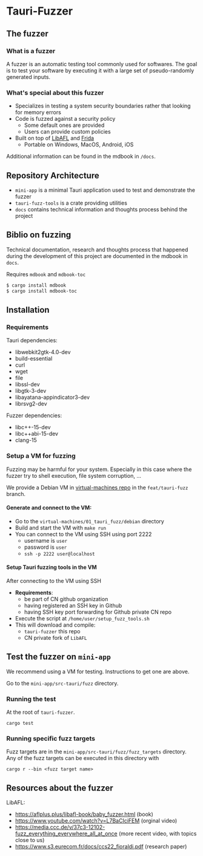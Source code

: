 # Tauri-Fuzzer

## The fuzzer

### What is a fuzzer

A fuzzer is an automatic testing tool commonly used for softwares.
The goal is to test your software by executing it with a large set of pseudo-randomly generated inputs.

### What's special about this fuzzer

- Specializes in testing a system security boundaries rather that looking for memory errors
- Code is fuzzed against a security policy
    - Some default ones are provided
    - Users can provide custom policies
- Built on top of [LibAFL](https://github.com/AFLplusplus/LibAFL) and [Frida](https://frida.re/)
    - Portable on Windows, MacOS, Android, iOS

Additional information can be found in the mdbook in `/docs`.

## Repository Architecture

- `mini-app` is a minimal Tauri application used to test and demonstrate the fuzzer
- `tauri-fuzz-tools` is a crate providing utilities
- `docs` contains technical information and thoughts process behind the project

## Biblio on fuzzing

Technical documentation, research and thoughts process that happened during the development of this project are documented in the mdbook in `docs`.

Requires `mdbook` and `mdbook-toc`

```bash
$ cargo install mdbook
$ cargo install mdbook-toc
```

## Installation

### Requirements

Tauri dependencies:
- libwebkit2gtk-4.0-dev
- build-essential
- curl
- wget
- file
- libssl-dev
- libgtk-3-dev
- libayatana-appindicator3-dev
- librsvg2-dev

Fuzzer dependencies:
- libc++-15-dev
- libc++abi-15-dev
- clang-15


### Setup a VM for fuzzing

Fuzzing may be harmful for your system.
Especially in this case where the fuzzer try to shell execution, file system corruption, ...

We provide a Debian VM in [virtual-machines repo](https://github.com/crabnebula-dev/virtual-machines) in the `feat/tauri-fuzz` branch.

#### Generate and connect to the VM:
- Go to the `virtual-machines/01_tauri_fuzz/debian` directory
- Build and start the VM with `make run`
- You can connect to the VM using SSH using port 2222
    - username is `user`
    - password is `user`
    - `ssh -p 2222 user@localhost`

#### Setup Tauri fuzzing tools in the VM

After connecting to the VM using SSH
- __Requirements__:
    - be part of CN github organization
    - having registered an SSH key in Github
    - having SSH key port forwarding for Github private CN repo
- Execute the script at `/home/user/setup_fuzz_tools.sh`
- This will download and compile:
    - `tauri-fuzzer` this repo
    - CN private fork of `LibAFL`

## Test the fuzzer on `mini-app`

We recommend using a VM for testing.
Instructions to get one are above.

Go to the `mini-app/src-tauri/fuzz` directory.

### Running the test

At the root of `tauri-fuzzer`.

```
cargo test
```

### Running specific fuzz targets

Fuzz targets are in the `mini-app/src-tauri/fuzz/fuzz_targets` directory.
Any of the fuzz targets can be executed in this directory with
```
cargo r --bin <fuzz target name>
```

## Resources about the fuzzer

LibAFL:
- https://aflplus.plus/libafl-book/baby_fuzzer.html (book)
- https://www.youtube.com/watch?v=L7BaCIciFEM (orginal video)
- https://media.ccc.de/v/37c3-12102-fuzz_everything_everywhere_all_at_once (more recent video, with topics close to us)
- https://www.s3.eurecom.fr/docs/ccs22_fioraldi.pdf (research paper)
